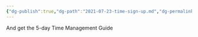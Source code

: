 ```yaml
---
{"dg-publish":true,"dg-path":"2021-07-23-time-sign-up.md","dg-permalink":"time-sign-up","permalink":"/time-sign-up/","title":"Sign up for the Newsletter","noteIcon":"","created":"","updated":"2023-08-03T17:08:26.000-04:00"}
---
```



And get the 5-day Time Management Guide


<div class="ml-form-embed"
  data-account="3858341:r6o9h5i8l8"
  data-form="5633608:m7n3u2">
</div>